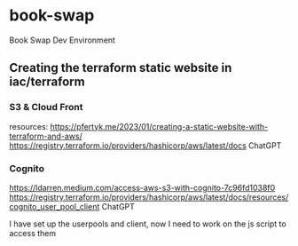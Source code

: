 # book-swap
Book Swap Dev Environment

## Creating the terraform static website in iac/terraform
### S3 & Cloud Front
resources:
https://pfertyk.me/2023/01/creating-a-static-website-with-terraform-and-aws/
https://registry.terraform.io/providers/hashicorp/aws/latest/docs
ChatGPT
### Cognito
https://ldarren.medium.com/access-aws-s3-with-cognito-7c96fd1038f0
https://registry.terraform.io/providers/hashicorp/aws/latest/docs/resources/cognito_user_pool_client
ChatGPT

I have set up the userpools and client, now I need to work on the js script to access them
